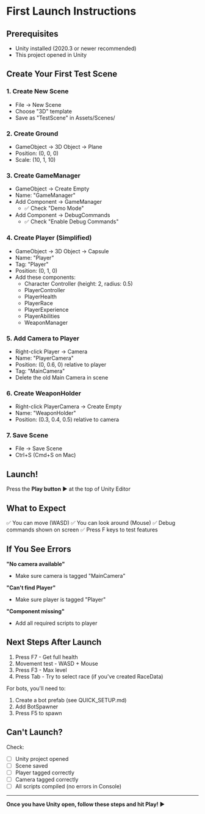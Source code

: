 # First Launch Instructions

## Prerequisites
- Unity installed (2020.3 or newer recommended)
- This project opened in Unity

## Create Your First Test Scene

### 1. Create New Scene
- File → New Scene
- Choose "3D" template
- Save as "TestScene" in Assets/Scenes/

### 2. Create Ground
- GameObject → 3D Object → Plane
- Position: (0, 0, 0)
- Scale: (10, 1, 10)

### 3. Create GameManager
- GameObject → Create Empty
- Name: "GameManager"
- Add Component → GameManager
  - ✅ Check "Demo Mode"
- Add Component → DebugCommands
  - ✅ Check "Enable Debug Commands"

### 4. Create Player (Simplified)
- GameObject → 3D Object → Capsule
- Name: "Player"
- Tag: "Player"
- Position: (0, 1, 0)
- Add these components:
  - Character Controller (height: 2, radius: 0.5)
  - PlayerController
  - PlayerHealth
  - PlayerRace
  - PlayerExperience
  - PlayerAbilities
  - WeaponManager

### 5. Add Camera to Player
- Right-click Player → Camera
- Name: "PlayerCamera"
- Position: (0, 0.6, 0) relative to player
- Tag: "MainCamera"
- Delete the old Main Camera in scene

### 6. Create WeaponHolder
- Right-click PlayerCamera → Create Empty
- Name: "WeaponHolder"
- Position: (0.3, 0.4, 0.5) relative to camera

### 7. Save Scene
- File → Save Scene
- Ctrl+S (Cmd+S on Mac)

## Launch!

Press the **Play button** ▶️ at the top of Unity Editor

## What to Expect

✅ You can move (WASD)
✅ You can look around (Mouse)
✅ Debug commands shown on screen
✅ Press F keys to test features

## If You See Errors

**"No camera available"**
- Make sure camera is tagged "MainCamera"

**"Can't find Player"**
- Make sure player is tagged "Player"

**"Component missing"**
- Add all required scripts to player

## Next Steps After Launch

1. Press F7 - Get full health
2. Movement test - WASD + Mouse
3. Press F3 - Max level
4. Press Tab - Try to select race (if you've created RaceData)

For bots, you'll need to:
1. Create a bot prefab (see QUICK_SETUP.md)
2. Add BotSpawner
3. Press F5 to spawn

## Can't Launch?

Check:
- [ ] Unity project opened
- [ ] Scene saved
- [ ] Player tagged correctly
- [ ] Camera tagged correctly
- [ ] All scripts compiled (no errors in Console)

---

**Once you have Unity open, follow these steps and hit Play!** ▶️
